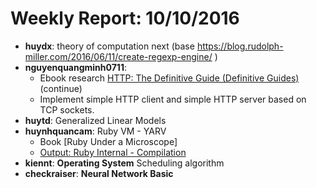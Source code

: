 # Weekly Report: 10/10/2016
- **huydx**: theory of computation next (base https://blog.rudolph-miller.com/2016/06/11/create-regexp-engine/ )
- **nguyenquangminh0711**:
  - Ebook research [HTTP: The Definitive Guide (Definitive Guides)](https://www.amazon.com/HTTP-Definitive-Guide-Guides/dp/1565925092/ref=sr_1_1?ie=UTF8&qid=1474426868&sr=8-1&keywords=http+the+definitive+guide) (continue)
  - Implement simple HTTP client and simple HTTP server based on TCP sockets.
- **huytd**: Generalized Linear Models
- **huynhquancam**: Ruby VM - YARV
  - Book [Ruby Under a Microscope]
  - [Output: Ruby Internal - Compilation](http://kipalog.com/posts/Ruby-Internal---Code-Ruby-cua-ban-duoc-thuc-thi-nhu-the-nao---Compilation--Phan-3)
- **kiennt**: **Operating System** Scheduling algorithm
- **checkraiser**: **Neural Network Basic**
